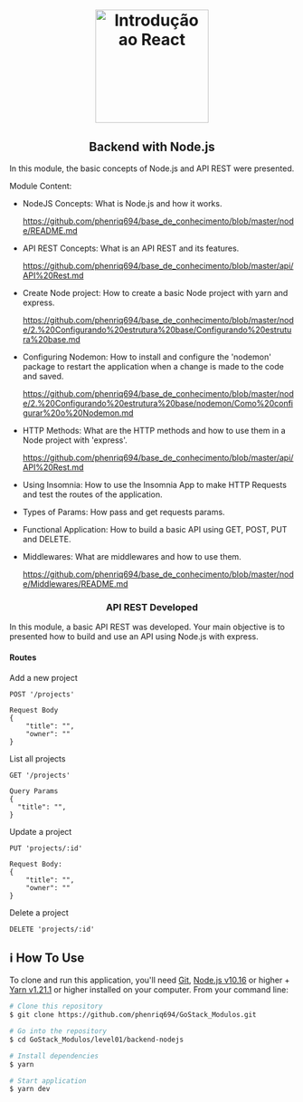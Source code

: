 <h1 align="center">
  <img 
    alt="Introdução ao React" src="https://upload.wikimedia.org/wikipedia/commons/thumb/d/d9/Node.js_logo.svg/1200px-Node.js_logo.svg.png" 
    width="200px"
  />
</h1>
<h2 align="center">
  Backend with Node.js
</h2>

In this module, the basic concepts of Node.js and API REST were presented. 

Module Content:

- NodeJS Concepts: What is Node.js and how it works. 

  https://github.com/phenriq694/base_de_conhecimento/blob/master/node/README.md

- API REST Concepts: What is an API REST and its features. 

  https://github.com/phenriq694/base_de_conhecimento/blob/master/api/API%20Rest.md

- Create Node project: How to create a basic Node project with yarn and express. 

  https://github.com/phenriq694/base_de_conhecimento/blob/master/node/2.%20Configurando%20estrutura%20base/Configurando%20estrutura%20base.md

- Configuring Nodemon: How to install and configure the 'nodemon' package to restart the application when a change is made to the code and saved. 

  https://github.com/phenriq694/base_de_conhecimento/blob/master/node/2.%20Configurando%20estrutura%20base/nodemon/Como%20configurar%20o%20Nodemon.md

- HTTP Methods: What are the HTTP methods and how to use them in a Node project with 'express'. 

  https://github.com/phenriq694/base_de_conhecimento/blob/master/api/API%20Rest.md

- Using Insomnia: How to use the Insomnia App to make HTTP Requests and test the routes of the application.

- Types of Params: How pass and get requests params.

- Functional Application: How to build a basic API using GET, POST, PUT and DELETE. 

- Middlewares: What are middlewares and how to use them. 

  https://github.com/phenriq694/base_de_conhecimento/blob/master/node/Middlewares/README.md

  
<h3 align="center"> API REST Developed </h3>
In this module, a basic API REST was developed. Your main objective is to presented how to build and use an API using Node.js with express. 

<h4>Routes</h4>

Add a new project
``` 
POST '/projects' 

Request Body
{
	"title": "",
	"owner": ""
}
```
List all projects
```
GET '/projects'

Query Params
{
  "title": "",
}
```
Update a project
```
PUT 'projects/:id'

Request Body:
{
	"title": "",
	"owner": ""
}
```
Delete a project
```
DELETE 'projects/:id'
```

## :information_source: How To Use

To clone and run this application, you'll need [Git](https://git-scm.com), [Node.js v10.16][nodejs] or higher + [Yarn v1.21.1][yarn] or higher installed on your computer. From your command line:

```bash
# Clone this repository
$ git clone https://github.com/phenriq694/GoStack_Modulos.git

# Go into the repository
$ cd GoStack_Modulos/level01/backend-nodejs

# Install dependencies
$ yarn 

# Start application
$ yarn dev
```

[nodejs]: https://nodejs.org/
[yarn]: https://yarnpkg.com/